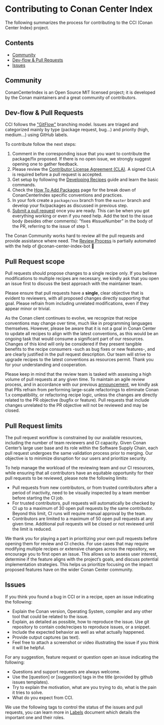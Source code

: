 # Contributing to Conan Center Index

The following summarizes the process for contributing to the CCI (Conan Center Index) project.

<!-- toc -->
## Contents

  * [Community](#community)
  * [Dev-flow & Pull Requests](#dev-flow--pull-requests)
  * [Issues](#issues)<!-- endToc -->

## Community

ConanCenterIndex is an Open Source MIT licensed project; it is developed by the Conan maintainers and a great community of contributors.

## Dev-flow & Pull Requests

CCI follows the ["GitFlow"](https://datasift.github.io/gitflow/IntroducingGitFlow.html) branching model.
Issues are triaged and categorized mainly by type (package request, bug...) and priority (high, medium...) using GitHub
labels.

To contribute follow the next steps:

1. Comment in the corresponding issue that you want to contribute the package/fix proposed. If there is no open issue, we strongly suggest
   opening one to gather feedback.
2. Please review the [Contributor License Agreement (CLA)](https://cla-assistant.io/conan-io/conan-center-index). A signed CLA is required before a pull request is accepted.
3. Get setup by following the [Developing Recipes](docs/developing_recipes_locally.md) guide and learn the basic commands.
4. Check the [How To Add Packages](docs/adding_packages/README.md) page for the break down of ConanCenterIndex specific conventions and practices.
5. In your fork create a `package/xxx` branch from the `master` branch and develop
   your fix/packages as discussed in previous step.
6. [Submit a pull request](docs/adding_packages/README.md#submitting-a-package) once you are ready. This can be when you
   got everything working or even if you need help. Add the text to the issue body (besides other comments): "fixes #IssueNumber"
   in the body of the PR, referring to the issue of step 1.

The Conan Community works hard to review all the pull requests and provide assistance where need.
The [Review Process](docs/review_process.md) is partially automated with the help of @conan-center-index-bot :rocket:

## Pull Request scope

Pull requests should propose changes to a single recipe only. If you believe modifications
to multiple recipes are necessary, we kindly ask that you open an issue first to discuss
the best approach with the maintainer team.

Please ensure that pull requests have a **single**, clear objective that is evident to
reviewers, with all proposed changes directly supporting that goal. Please refrain from
including unrelated modifications, even if they appear minor or trivial.

As the Conan client continues to evolve, we recognize that recipe conventions may change
over time, much like in programming languages themselves. However, please be aware that it
is not a goal in Conan Center to update all recipes to align with the latest conventions,
as this would be an ongoing task that would consume a significant part of our resources.
Changes of this kind will only be considered if they present tangible benefits to the
recipe consumers -such as bug fixes or new features-, and are clearly justified in the
pull request description. Our team will strive to upgrade recipes to the latest
conventions as resources permit. Thank you for your understanding and cooperation.

Please keep in mind that the review team is tasked with assessing a high volume of pull
requests at any given time. To maintain an agile review process, and in accordance with
our previous
[announcement](https://github.com/conan-io/conan-center-index/discussions/25461), we
kindly ask that PRs refrain from performing large-scale refactorings to eliminate Conan
1.x compatibility, or refactoring recipe logic, unless the changes are directly related to
the PR objective (bugfix or feature). Pull requests that include changes unrelated to the
PR objective will not be reviewed and may be closed.

## Pull Request limits

The pull request workflow is constrained by our available resources, including the number
of team reviewers and CI capacity. Given Conan Center’s large user base and its role
within the Software Supply Chain, each pull request undergoes the same validation process
prior to merging. Our objective is to minimize disruption for our users and prioritize
security.

To help manage the workload of the reviewing team and our CI resources, while ensuring
that all contributors have an equitable opportunity for their pull requests to be
reviewed, please note the following limits:

- Pull requests from new contributors, or from trusted contributors after a period of
  inactivity, need to be visually inspected by a team member before starting the CI job.
- For trusted contributors, pull requests will automatically be checked by CI up to a
  maximum of 30 open pull requests by the same contributor. Beyond this limit, CI runs
  will require manual approval by the team.
- Contributors are limited to a maximum of 50 open pull requests at any given time.
  Additional pull requests will be closed or not reviewed until the limit is reduced. 

We thank you for playing a part in prioritizing your own pull requests before opening them
for review and CI checks. For use cases that may require modifying multiple recipes or
extensive changes across the repository, we encourage you to first open an issue. This
allows us to assess user interest, determine if the feature aligns with the project’s
goals, and discuss potential implementation strategies. This helps us prioritize focusing
on the impact proposed features have on the wider Conan Center community.

## Issues

If you think you found a bug in CCI or in a recipe, open an issue indicating the following:

- Explain the Conan version, Operating System, compiler and any other tool that could be related to the issue.
- Explain, as detailed as possible, how to reproduce the issue. Use git repository to contain code/recipes to reproduce issues, or a snippet.
- Include the expected behavior as well as what actually happened.
- Provide output captures (as text).
- Feel free to attach a screenshot or video illustrating the issue if you think it will be helpful.

For any suggestion, feature request or question open an issue indicating the following:

- Questions and support requests are always welcome.
- Use the [question] or [suggestion] tags in the title (provided by github issues templates).
- Try to explain the motivation, what are you trying to do, what is the pain it tries to solve.
- What do you expect from CCI.

We use the following tags to control the status of the issues and pull requests, you can learn more in [Labels](https://github.com/conan-io/conan-center-index/labels) document
which details the important one and their roles.
